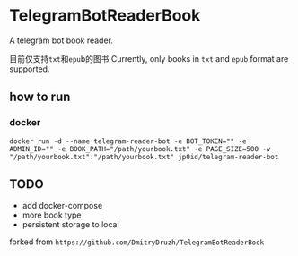 # TelegramBotReaderBook
A telegram bot book reader. 

目前仅支持`txt`和`epu`b的图书
Currently, only books in `txt` and `epub` format are supported.

## how to run
### docker

```shell
docker run -d --name telegram-reader-bot -e BOT_TOKEN="" -e ADMIN_ID="" -e BOOK_PATH="/path/yourbook.txt" -e PAGE_SIZE=500 -v "/path/yourbook.txt":"/path/yourbook.txt" jp0id/telegram-reader-bot
```

## TODO
- add docker-compose
- more book type
- persistent storage to local

forked from `https://github.com/DmitryDruzh/TelegramBotReaderBook`
